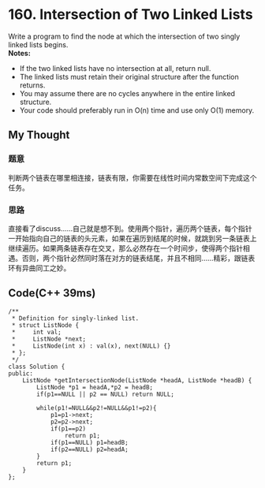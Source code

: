 # 160. Intersection of Two Linked Lists
Write a program to find the node at which the intersection of two singly linked lists begins.  
**Notes:**  
- If the two linked lists have no intersection at all, return null.
- The linked lists must retain their original structure after the function returns.
- You may assume there are no cycles anywhere in the entire linked structure.
- Your code should preferably run in O(n) time and use only O(1) memory.

## My Thought
### 题意
判断两个链表在哪里相连接，链表有限，你需要在线性时间内常数空间下完成这个任务。
### 思路
直接看了discuss……自己就是想不到。使用两个指针，遍历两个链表，每个指针一开始指向自己的链表的头元素，如果在遍历到结尾的时候，就跳到另一条链表上继续遍历。如果两条链表存在交叉，那么必然存在一个时间步，使得两个指针相遇。否则，两个指针必然同时落在对方的链表结尾，并且不相同……精彩，跟链表环有异曲同工之妙。
## Code(C++ 39ms)

	/**
     * Definition for singly-linked list.
     * struct ListNode {
     *     int val;
     *     ListNode *next;
     *     ListNode(int x) : val(x), next(NULL) {}
     * };
     */
    class Solution {
    public:
        ListNode *getIntersectionNode(ListNode *headA, ListNode *headB) {
            ListNode *p1 = headA,*p2 = headB;
            if(p1==NULL || p2 == NULL) return NULL;

            while(p1!=NULL&&p2!=NULL&&p1!=p2){
                p1=p1->next;
                p2=p2->next;
                if(p1==p2)
                    return p1;
                if(p1==NULL) p1=headB;
                if(p2==NULL) p2=headA;
            }
            return p1;
        }
    };